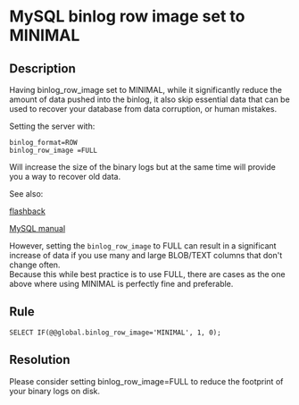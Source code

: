 # MySQL binlog row image set to MINIMAL
## Description
Having binlog_row_image set to MINIMAL, while it significantly reduce the amount of data pushed into the binlog, it also skip essential data that can be used to recover your database from data corruption, or human mistakes.

Setting the server with:
```
binlog_format=ROW
binlog_row_image =FULL
```
Will increase the size of the binary logs but at the same time will provide you a way to recover old data.

See also: 

[flashback](https://mydbops.wordpress.com/2019/05/22/flashback-recovery-in-mariadb-mysql-percona/)

[MySQL manual](https://dev.mysql.com/doc/refman/8.0/en/replication-options-binary-log.html#sysvar_binlog_row_image)

However, setting the `binlog_row_image` to FULL can result in a significant increase of data if you use many and large BLOB/TEXT columns that don't change often.  
Because this while best practice is to use FULL, there are cases as the one above where using MINIMAL is perfectly fine and preferable.

## Rule
`SELECT IF(@@global.binlog_row_image='MINIMAL', 1, 0);`


## Resolution
Please consider setting binlog_row_image=FULL to reduce the footprint of your binary logs on disk.
